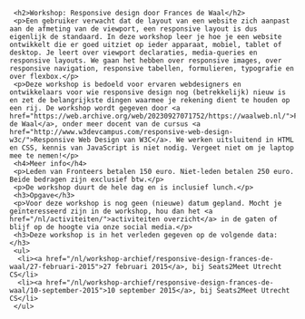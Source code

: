      <h2>Workshop: Responsive design door Frances de Waal</h2>
     <p>Een gebruiker verwacht dat de layout van een website zich aanpast aan de afmeting van de viewport, een responsive layout is dus eigenlijk de standaard. In deze workshop leer je hoe je een website ontwikkelt die er goed uitziet op ieder apparaat, mobiel, tablet of desktop. Je leert over viewport declaraties, media-queries en responsive layouts. We gaan het hebben over responsive images, over responsive navigation, responsive tabellen, formulieren, typografie en over flexbox.</p>
     <p>Deze workshop is bedoeld voor ervaren webdesigners en ontwikkelaars voor wie responsive design nog (betrekkelijk) nieuw is en zet de belangrijkste dingen waarmee je rekening dient te houden op een rij. De workshop wordt gegeven door <a href="https://web.archive.org/web/20230927071752/https://waalweb.nl/">Frances de Waal</a>, onder meer docent van de cursus <a href="http://www.w3devcampus.com/responsive-web-design-w3c/">Responsive Web Design van W3C</a>. We werken uitsluitend in HTML en CSS, kennis van JavaScript is niet nodig. Vergeet niet om je laptop mee te nemen!</p>
     <h4>Meer info</h4>
     <p>Leden van Fronteers betalen 150 euro. Niet-leden betalen 250 euro. Beide bedragen zijn exclusief btw.</p>
     <p>De workshop duurt de hele dag en is inclusief lunch.</p>
     <h3>Opgave</h3>
     <p>Voor deze workshop is nog geen (nieuwe) datum gepland. Mocht je geïnteresseerd zijn in de workshop, hou dan het <a href="/nl/activiteiten/">activiteiten overzicht</a> in de gaten of blijf op de hoogte via onze social media.</p>
     <h3>Deze workshop is in het verleden gegeven op de volgende data: </h3>
     <ul>
      <li><a href="/nl/workshop-archief/responsive-design-frances-de-waal/27-februari-2015">27 februari 2015</a>, bij Seats2Meet Utrecht CS</li>
      <li><a href="/nl/workshop-archief/responsive-design-frances-de-waal/10-september-2015">10 september 2015</a>, bij Seats2Meet Utrecht CS</li>
     </ul>
